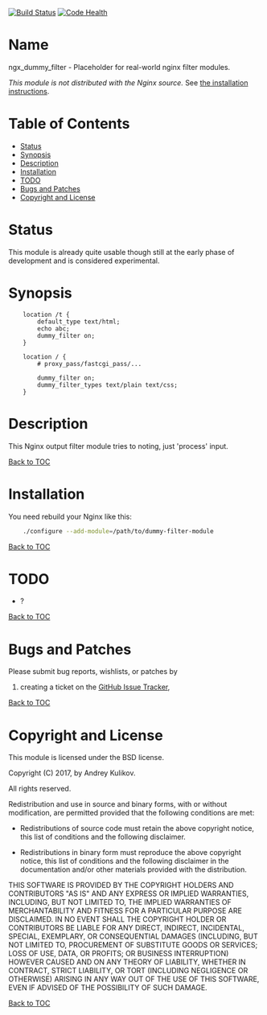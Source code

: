 [![Build Status](https://travis-ci.org/amdei/dummy-filter-module.svg?branch=master)](https://travis-ci.org/amdei/dummy-filter-module)    [![Code Health](https://landscape.io/github/amdei/dummy-filter-module/master/landscape.svg?style=plastic)](https://landscape.io/github/amdei/dummy-filter-module/master)

Name
====

ngx_dummy_filter - Placeholder for real-world nginx filter modules.

*This module is not distributed with the Nginx source.* See [the installation instructions](#installation).

Table of Contents
=================

* [Status](#status)
* [Synopsis](#synopsis)
* [Description](#description)
* [Installation](#installation)
* [TODO](#todo)
* [Bugs and Patches](#bugs-and-patches)
* [Copyright and License](#copyright-and-license)

Status
======

This module is already quite usable though still at the early phase of development
and is considered experimental.

Synopsis
========

```nginx
    location /t {
        default_type text/html;
        echo abc;
        dummy_filter on;
    }

    location / {
        # proxy_pass/fastcgi_pass/...

        dummy_filter on;
        dummy_filter_types text/plain text/css;
    }

```

Description
===========

This Nginx output filter module tries to noting, just 'process' input.

[Back to TOC](#table-of-contents)

Installation
============

You need rebuild your Nginx like this:

```bash
    ./configure --add-module=/path/to/dummy-filter-module
```

[Back to TOC](#table-of-contents)


TODO
====

* ?

[Back to TOC](#table-of-contents)


Bugs and Patches
================

Please submit bug reports, wishlists, or patches by

1. creating a ticket on the [GitHub Issue Tracker](https://github.com/amdei/dummy-filter-module/issues),

[Back to TOC](#table-of-contents)

Copyright and License
=====================

This module is licensed under the BSD license.

Copyright (C) 2017, by Andrey Kulikov.

All rights reserved.

Redistribution and use in source and binary forms, with or without modification, are permitted provided that the following conditions are met:

* Redistributions of source code must retain the above copyright notice, this list of conditions and the following disclaimer.

* Redistributions in binary form must reproduce the above copyright notice, this list of conditions and the following disclaimer in the documentation and/or other materials provided with the distribution.

THIS SOFTWARE IS PROVIDED BY THE COPYRIGHT HOLDERS AND CONTRIBUTORS "AS IS" AND ANY EXPRESS OR IMPLIED WARRANTIES, INCLUDING, BUT NOT LIMITED TO, THE IMPLIED WARRANTIES OF MERCHANTABILITY AND FITNESS FOR A PARTICULAR PURPOSE ARE DISCLAIMED. IN NO EVENT SHALL THE COPYRIGHT HOLDER OR CONTRIBUTORS BE LIABLE FOR ANY DIRECT, INDIRECT, INCIDENTAL, SPECIAL, EXEMPLARY, OR CONSEQUENTIAL DAMAGES (INCLUDING, BUT NOT LIMITED TO, PROCUREMENT OF SUBSTITUTE GOODS OR SERVICES; LOSS OF USE, DATA, OR PROFITS; OR BUSINESS INTERRUPTION) HOWEVER CAUSED AND ON ANY THEORY OF LIABILITY, WHETHER IN CONTRACT, STRICT LIABILITY, OR TORT (INCLUDING NEGLIGENCE OR OTHERWISE) ARISING IN ANY WAY OUT OF THE USE OF THIS SOFTWARE, EVEN IF ADVISED OF THE POSSIBILITY OF SUCH DAMAGE.

[Back to TOC](#table-of-contents)

